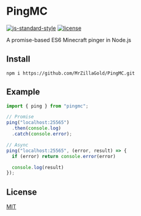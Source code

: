 # PingMC

[![js-standard-style](https://img.shields.io/badge/code%20style-standard-yellowgreen.svg)](http://standardjs.com/)
[![license](https://img.shields.io/badge/license-MIT-blue.svg)](LICENSE.md)

A promise-based ES6 Minecraft pinger in Node.js

## Install
`npm i https://github.com/MrZillaGold/PingMC.git`

## Example
```javascript
import { ping } from "pingmc";

// Promise
ping("localhost:25565")
  .then(console.log)
  .catch(console.error);

// Async
ping("localhost:25565", (error, result) => {
  if (error) return console.error(error)

  console.log(result)
});
```

## License
[MIT](LICENSE.md)

